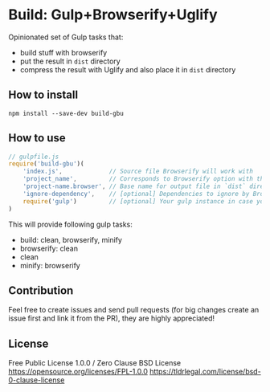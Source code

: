# Build: Gulp+Browserify+Uglify
Opinionated set of Gulp tasks that:
* build stuff with browserify
* put the result in `dist` directory
* compress the result with Uglify and also place it in `dist` directory

## How to install
```
npm install --save-dev build-gbu
```

## How to use
```javascript
// gulpfile.js
require('build-gbu')(
	'index.js',             // Source file Browserify will work with
	'project_name',         // Corresponds to Browserify option with the same name
	'project-name.browser', // Base name for output file in `dist` directory
	'ignore-dependency',    // [optional] Dependencies to ignore by Browserify (its `ignore()` method)
	require('gulp')         // [optional] Your gulp instance in case you want to integrate this with your own tasks
)
```

This will provide following gulp tasks:
* build: clean, browserify, minify
* browserify: clean
* clean
* minify: browserify

## Contribution
Feel free to create issues and send pull requests (for big changes create an issue first and link it from the PR), they are highly appreciated!

## License
Free Public License 1.0.0 / Zero Clause BSD License
https://opensource.org/licenses/FPL-1.0.0
https://tldrlegal.com/license/bsd-0-clause-license
